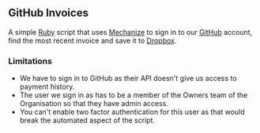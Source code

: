 ## GitHub Invoices

A simple [Ruby][] script that uses [Mechanize][] to sign in to our [GitHub][] account, find the most recent invoice and save it to [Dropbox][].

### Limitations

* We have to sign in to GitHub as their API doesn't give us access to payment history.
* The user we sign in as has to be a member of the Owners team of the Organisation so that they have admin access.
* You can't enable two factor authentication for this user as that would break the automated aspect of the script.

[Dropbox]: https://www.dropbox.com/
[GitHub]: https://github.com/
[Mechanize]: https://github.com/sparklemotion/mechanize
[Ruby]: https://www.ruby-lang.org/en/

